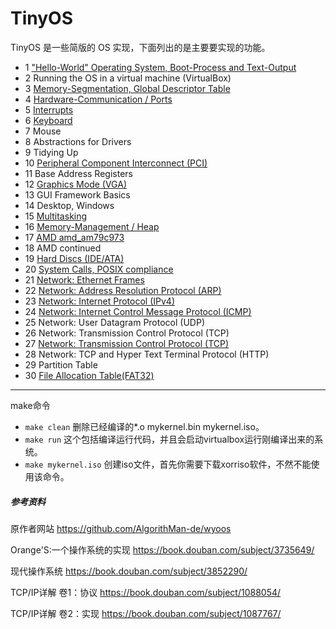 # TinyOS

TinyOS 是一些简版的 OS 实现，下面列出的是主要要实现的功能。

- 1     ["Hello-World" Operating System, Boot-Process and Text-Output](./doc/1/1.md)
- 2	    Running the OS in a virtual machine (VirtualBox)
- 3	    [Memory-Segmentation, Global Descriptor Table](./doc/3/3.md)
- 4	    [Hardware-Communication / Ports](./doc/4/4.md)
- 5	    [Interrupts](./doc/5/5.md)
- 6	    [Keyboard](./doc/6/6.md)
- 7	    Mouse
- 8	    Abstractions for Drivers
- 9	    Tidying Up
- 10    [Peripheral Component Interconnect (PCI)](./doc/10/10.md)
- 11	Base Address Registers
- 12	[Graphics Mode (VGA)](./doc/12/12.md)
- 13	GUI Framework Basics
- 14	Desktop, Windows
- 15	[Multitasking](./doc/15/15.md)
- 16	[Memory-Management / Heap](./doc/16/16.md)
- 17	[AMD amd_am79c973](./doc/17/17.md)
- 18	AMD continued
- 19	[Hard Discs (IDE/ATA)](./doc/19/19.md)
- 20	[System Calls, POSIX compliance](./doc/20/20.md)
- 21	[Network: Ethernet Frames](./doc/21/21.md)
- 22	[Network: Address Resolution Protocol (ARP)](./doc/22/22.md)
- 23	[Network: Internet Protocol (IPv4)](./doc/23/23.md)
- 24	[Network: Internet Control Message Protocol (ICMP)](./doc/23/23.md)
- 25	Network: User Datagram Protocol (UDP)
- 26	Network: Transmission Control Protocol (TCP)
- 27	[Network: Transmission Control Protocol (TCP)](./doc/24/24.md)
- 28	Network: TCP and Hyper Text Terminal Protocol (HTTP)
- 29    Partition Table
- 30    [File Allocation Table(FAT32)](./doc/30/30.md)
-------------------------
make命令
- `make clean`  删除已经编译的*.o mykernel.bin mykernel.iso。
- `make run`    这个包括编译运行代码，并且会启动virtualbox运行刚编译出来的系统。
- `make mykernel.iso`  创建iso文件，首先你需要下载xorriso软件，不然不能使用该命令。

##### 参考资料

原作者网站 https://github.com/AlgorithMan-de/wyoos

Orange'S:一个操作系统的实现 https://book.douban.com/subject/3735649/

现代操作系统 https://book.douban.com/subject/3852290/

TCP/IP详解 卷1：协议 https://book.douban.com/subject/1088054/

TCP/IP详解 卷2：实现 https://book.douban.com/subject/1087767/

